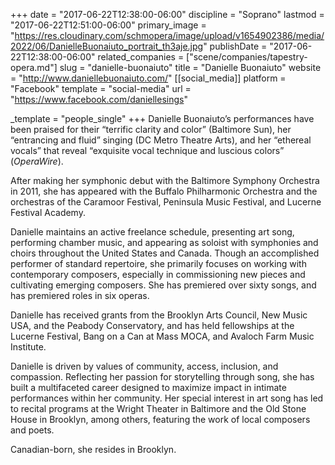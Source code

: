 +++
date = "2017-06-22T12:38:00-06:00"
discipline = "Soprano"
lastmod = "2017-06-22T12:51:00-06:00"
primary_image = "https://res.cloudinary.com/schmopera/image/upload/v1654902386/media/2022/06/DanielleBuonaiuto_portrait_th3aje.jpg"
publishDate = "2017-06-22T12:38:00-06:00"
related_companies = ["scene/companies/tapestry-opera.md"]
slug = "danielle-buonaiuto"
title = "Danielle Buonaiuto"
website = "http://www.daniellebuonaiuto.com/"
[[social_media]]
platform = "Facebook"
template = "social-media"
url = "https://www.facebook.com/daniellesings"

_template = "people_single"
+++
Danielle Buonaiuto’s performances have been praised for their “terrific clarity and color” (Baltimore Sun), her “entrancing and fluid” singing (DC Metro Theatre Arts), and her “ethereal vocals” that reveal “exquisite vocal technique and luscious colors” (_OperaWire_).

After making her symphonic debut with the Baltimore Symphony Orchestra in 2011, she has appeared with the Buffalo Philharmonic Orchestra and the orchestras of the Caramoor Festival, Peninsula Music Festival, and Lucerne Festival Academy.

Danielle maintains an active freelance schedule, presenting art song, performing chamber music, and appearing as soloist with symphonies and choirs throughout the United States and Canada. Though an accomplished performer of standard repertoire, she primarily focuses on working with contemporary composers, especially in commissioning new pieces and cultivating emerging composers. She has premiered over sixty songs, and has premiered roles in six operas. 

​Danielle has received grants from the Brooklyn Arts Council, New Music USA, and the Peabody Conservatory,  and has held fellowships at the Lucerne Festival, Bang on a Can at Mass MOCA, and Avaloch Farm Music Institute.

Danielle is driven by values of community, access, inclusion, and compassion. Reflecting her passion for storytelling through song, she has built a multifaceted career designed to maximize impact in intimate performances within her community. Her special interest in art song has led to recital programs at the Wright Theater in Baltimore and the Old Stone House in Brooklyn, among others, featuring the work of local composers and poets.

Canadian-born, she resides in Brooklyn. ​